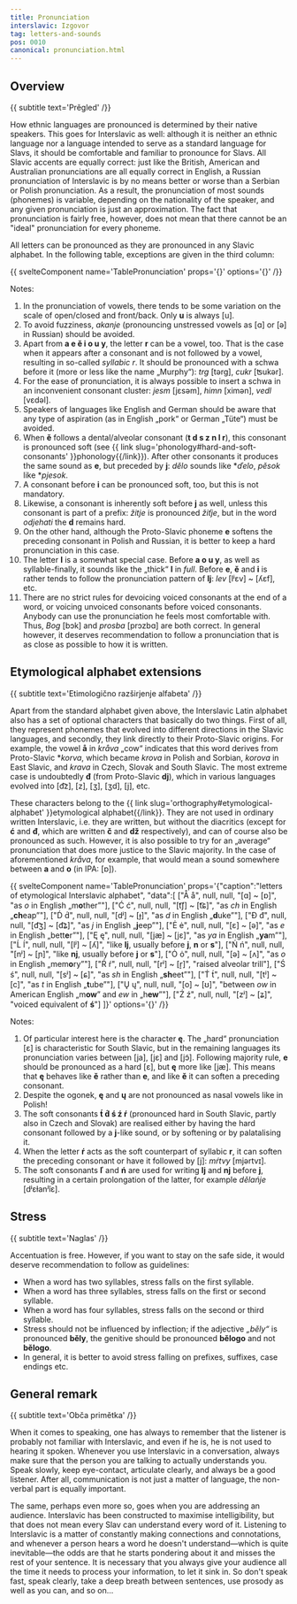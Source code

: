 ```yaml
---
title: Pronunciation
interslavic: Izgovor
tag: letters-and-sounds
pos: 0010
canonical: pronunciation.html
---
```


## Overview
{{ subtitle text='Prěgled' /}}

How ethnic languages are pronounced is determined by their native speakers. This goes for Interslavic as well: although it is neither an ethnic language nor a language intended to serve as a standard language for Slavs, it should be comfortable and familiar to pronounce for Slavs. All Slavic accents are equally correct: just like the British, American and Australian pronunciations are all equally correct in English, a Russian pronunciation of Interslavic is by no means better or worse than a Serbian or Polish pronunciation. As a result, the pronunciation of most sounds (phonemes) is variable, depending on the nationality of the speaker, and any given pronunciation is just an approximation. The fact that pronunciation is fairly free, however, does not mean that there cannot be an "ideal" pronunciation for every phoneme.

All letters can be pronounced as they are pronounced in any Slavic alphabet. In the following table, exceptions are given in the third column:

{{ svelteComponent name='TablePronunciation' props='{}' options='{}' /}}

Notes:

1.  In the pronunciation of vowels, there tends to be some variation on the scale of open/closed and front/back. Only **u** is always [u].
2.  To avoid fuzziness, *akanje* (pronouncing unstressed vowels as [ɑ] or [ə] in Russian) should be avoided.
3.  Apart from **a e ě i o u y**, the letter **r** can be a vowel, too. That is the case when it appears after a consonant and is not followed by a vowel, resulting in so-called *syllabic r*. It should be pronounced with a schwa before it (more or less like the name „Murphy“): *trg* [tərg], *cukr* [ʦukər].
4.  For the ease of pronunciation, it is always possible to insert a schwa in an inconvenient consonant cluster: *jesm* [jɛsǝm], *himn* [ximǝn], *vedl* [vɛdǝl].
5.  Speakers of languages like English and German should be aware that any type of aspiration (as in English „pork“ or German „Tüte“) must be avoided.
6.  When **ě** follows a dental/alveolar consonant (**t d s z n l r**), this consonant is pronounced soft (see {{ link slug='phonology#hard-and-soft-consonants' }}phonology{{/link}}). After other consonants it produces the same sound as **e**, but preceded by **j**: *dělo* sounds like **ďelo*, *pěsok* like **pjesok*.
7.  A consonant before **i** can be pronounced soft, too, but this is not mandatory.
8.  Likewise, a consonant is inherently soft before **j** as well, unless this consonant is part of a prefix: *žitje* is pronounced *žiťje*, but in the word *odjehati* the **d** remains hard.
9.  On the other hand, although the Proto-Slavic phoneme **e** softens the preceding consonant in Polish and Russian, it is better to keep a hard pronunciation in this case.
10. The letter **l** is a somewhat special case. Before **a o u y**, as well as syllable-finally, it sounds like the „thick“ **l** in *full*. Before **e**, **ě** and **i** is rather tends to follow the pronunciation pattern of **lj**: *lev* [lʲɛv] ~ [ʎɛf], etc.
11. There are no strict rules for devoicing voiced consonants at the end of a word, or voicing unvoiced consonants before voiced consonants. Anybody can use the pronunciation he feels most comfortable with. Thus, *Bog* [bɔk] and *prosba* [prɔzbɑ] are both correct. In general however, it deserves recommendation to follow a pronunciation that is as close as possible to how it is written.

## Etymological alphabet extensions
{{ subtitle text='Etimologično razširjenje alfabeta' /}}

Apart from the standard alphabet given above, the Interslavic Latin alphabet also has a set of optional characters that basically do two things. First of all, they represent phonemes that evolved into different directions in the Slavic languages, and secondly, they link directly to their Proto-Slavic origins. For example, the vowel **å** in *kråva* „cow“ indicates that this word derives from Proto-Slavic **korva*, which became *krova* in Polish and Sorbian, *korova* in East Slavic, and *krava* in Czech, Slovak and South Slavic. The most extreme case is undoubtedly **đ** (from Proto-Slavic **dj**), which in various languages evolved into [d͡z], [z], [ʒ], [ʒd], [j], etc.

These characters belong to the {{ link slug='orthography#etymological-alphabet' }}etymological alphabet{{/link}}. They are not used in ordinary written Interslavic, i.e. they are written, but without the diacritics (except for **ć** and **đ**, which are written **č** and **dž** respectively), and can of course also be pronounced as such. However, it is also possible to try for an „average“ pronunciation that does more justice to the Slavic majority. In the case of aforementioned *kråva*, for example, that would mean a sound somewhere between **a** and **o** (in IPA: [ɒ]).

{{ svelteComponent name='TablePronunciation' props='{"caption":"letters of etymological Interslavic alphabet",
"data":[
	["Å å", null, null, "[ɑ] ~ [ɒ]", "as <i>o</i> in English „m<b>o</b>ther”"],
	["Ć ć", null, null, "[t͡ʃ] ~ [t͡ɕ]", "as <i>ch</i> in English „<b>ch</b>eap”"],
	["D́ d́", null, null, "[dʲ] ~ [ɟ]", "as <i>d</i> in English „<b>d</b>uke”"],
	["Ð đ", null, null, "[d͡ʒ] ~ [d͡ʑ]", "as <i>j</i> in English „<b>j</b>eep”"],
	["Ė ė", null, null, "[ɛ] ~ [ǝ]", "as <i>e</i> in English „bett<b>e</b>r”"],
	["Ę ę", null, null, "[jæ] ~ [jɛ]", "as <i>ya</i> in English „<b>ya</b>m”"],
	["Ĺ ĺ", null, null, "[lʲ] ~ [ʎ]", "like <b>lj</b>, usually before <b>j</b>, <b>n</b> or <b>s</b>"],
	["Ń ń", null, null, "[nʲ] ~ [ɲ]", "like <b>nj</b>, usually before <b>j</b> or <b>s</b>"],
	["Ȯ ȯ", null, null, "[ə] ~ [ʌ]", "as <i>o</i> in English „mem<b>o</b>ry”"],
	["Ŕ ŕ", null, null, "[rʲ] ~ [r̝]", "raised alveolar trill"],
	["Ś ś", null, null, "[sʲ] ~ [ɕ]", "as <i>sh</i> in English „<b>sh</b>eet”"],
	["T́ t́", null, null, "[tʲ] ~ [c]", "as <i>t</i> in English „<b>t</b>ube”"],
	["Ų ų", null, null, "[o] ~ [ʊ]", "between <i>ow</i> in American English „m<b>ow</b>” and <i>ew</i> in „h<b>ew</b>”"],
	["Ź ź", null, null, "[zʲ] ~ [ʑ]", "voiced equivalent of <b>ś</b>"]
]}' options='{}' /}}

Notes:

1. Of particular interest here is the character **ę**. The „hard“ pronunciation [ɛ] is characteristic for South Slavic, but in the remaining languages its pronunciation varies between [ja], [jɛ] and [jɔ̃]. Following majority rule, **e** should be pronounced as a hard [ɛ], but **ę** more like [jæ]. This means that **ę** behaves like **ě** rather than **e**, and like **ě** it can soften a preceding consonant.
2. Despite the ogonek, **ę** and **ų** are not pronounced as nasal vowels like in Polish!
3. The soft consonants **t́ d́ ś ź ŕ** (pronounced hard in South Slavic, partly also in Czech and Slovak) are realised either by having the hard consonant followed by a **j**-like sound, or by softening or by palatalising it.
4. When the letter **ŕ** acts as the soft counterpart of syllabic **r**, it can soften the preceding consonant or have it followed by [j]: *mŕtvy* [mjǝrtvɪ].
5. The soft consonants **ľ** and **ń** are used for writing **lj** and **nj** before **j**, resulting in a certain prolongation of the latter, for example *dělańje* [dʲɛɫanʲĭɛ].

## Stress
{{ subtitle text='Naglas' /}}

Accentuation is free. However, if you want to stay on the safe side, it would deserve recommendation to follow as guidelines:

- When a word has two syllables, stress falls on the first syllable.
- When a word has three syllables, stress falls on the first or second syllable.
- When a word has four syllables, stress falls on the second or third syllable.
- Stress should not be influenced by inflection; if the adjective *„běly“* is pronounced **běly**, the genitive should be pronounced **bělogo** and not **bělogo**.
- In general, it is better to avoid stress falling on prefixes, suffixes, case endings etc.

## General remark
{{ subtitle text='Obča primětka' /}}

When it comes to speaking, one has always to remember that the listener is probably not familiar with Interslavic, and even if he is, he is not used to hearing it spoken. Whenever you use Interslavic in a conversation, always make sure that the person you are talking to actually understands you. Speak slowly, keep eye-contact, articulate clearly, and always be a good listener. After all, communication is not just a matter of language, the non-verbal part is equally important.

The same, perhaps even more so, goes when you are addressing an audience. Interslavic has been constructed to maximise intelligibility, but that does not mean every Slav can understand every word of it. Listening to Interslavic is a matter of constantly making connections and connotations, and whenever a person hears a word he doesn't understand—which is quite inevitable—the odds are that he starts pondering about it and misses the rest of your sentence. It is necessary that you always give your audience all the time it needs to process your information, to let it sink in. So don't speak fast, speak clearly, take a deep breath between sentences, use prosody as well as you can, and so on...

